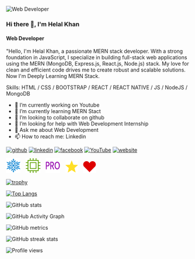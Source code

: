 ![Web Developer](https://media.licdn.com/dms/image/D5616AQHROEIwHiydyA/profile-displaybackgroundimage-shrink_350_1400/0/1688800172640?e=1694044800&v=beta&t=HB93tmugreCGZRtop7k-nAY6J6U3w-MkOh0zKc9k9pg)
### Hi there 👋, I'm Helal Khan
#### Web Developer


"Hello, I'm Helal Khan, a passionate MERN stack developer. With a strong foundation in JavaScript, I specialize in building full-stack web applications using the MERN (MongoDB, Express.js, React.js, Node.js) stack. My love for clean and efficient code drives me to create robust and scalable solutions. Now I'm Deeply Learning MERN Stack.

Skills: HTML / CSS / BOOTSTRAP / REACT / REACT NATIVE / JS / NodeJS / MongoDB

- 🔭 I’m currently working on Youtube 
- 🌱 I’m currently learning MERN Stact 
- 👯 I’m looking to collaborate on github 
- 🤔 I’m looking for help with Web Development Internship 
- 💬 Ask me about Web Development 
- 📫 How to reach me: Linkedin 


[<img src='https://cdn.jsdelivr.net/npm/simple-icons@3.0.1/icons/github.svg' alt='github' height='40'>](https://github.com/https://github.com/helalkhandev)  [<img src='https://cdn.jsdelivr.net/npm/simple-icons@3.0.1/icons/linkedin.svg' alt='linkedin' height='40'>](https://www.linkedin.com/in/https://www.linkedin.com/in/helal-khan-555734211//)  [<img src='https://cdn.jsdelivr.net/npm/simple-icons@3.0.1/icons/facebook.svg' alt='facebook' height='40'>](https://www.facebook.com/https://www.facebook.com/helal.khan.923)  [<img src='https://cdn.jsdelivr.net/npm/simple-icons@3.0.1/icons/youtube.svg' alt='YouTube' height='40'>](https://www.youtube.com/channel/https://www.youtube.com/@TechTutorHelalKhan)  [<img src='https://cdn.jsdelivr.net/npm/simple-icons@3.0.1/icons/icloud.svg' alt='website' height='40'>](http://www.helal-khan.xyz/)  

<a href='https://archiveprogram.github.com/'><img src='https://raw.githubusercontent.com/acervenky/animated-github-badges/master/assets/acbadge.gif' width='40' height='40'></a> <a href='https://docs.github.com/en/developers'><img src='https://raw.githubusercontent.com/acervenky/animated-github-badges/master/assets/devbadge.gif' width='40' height='40'></a> <a href='https://github.com/pricing'><img src='https://raw.githubusercontent.com/acervenky/animated-github-badges/master/assets/pro.gif' width='40' height='40'></a> <a href='https://stars.github.com/'><img src='https://raw.githubusercontent.com/acervenky/animated-github-badges/master/assets/starbadge.gif' width='35' height='35'></a> <a href='https://docs.github.com/en/github/supporting-the-open-source-community-with-github-sponsors'><img src='https://raw.githubusercontent.com/acervenky/animated-github-badges/master/assets/sponsorbadge.gif' width='35' height='35'></a> 

[![trophy](https://github-profile-trophy.vercel.app/?username=https://github.com/helalkhandev)](https://github.com/ryo-ma/github-profile-trophy)

[![Top Langs](https://github-readme-stats.vercel.app/api/top-langs/?username=https://github.com/helalkhandev)](https://github.com/anuraghazra/github-readme-stats)

![GitHub stats](https://github-readme-stats.vercel.app/api?username=https://github.com/helalkhandev&show_icons=true&count_private=true)  

![GitHub Activity Graph](https://activity-graph.herokuapp.com/graph?username=https://github.com/helalkhandev)  

![GitHub metrics](https://metrics.lecoq.io/https://github.com/helalkhandev)  

![GitHub streak stats](https://streak-stats.demolab.com/?user=https://github.com/helalkhandev)  

![Profile views](https://gpvc.arturio.dev/https://github.com/helalkhandev)  
